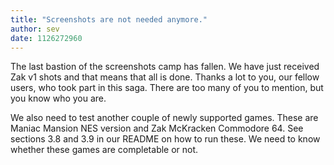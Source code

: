 ```yaml
---
title: "Screenshots are not needed anymore."
author: sev
date: 1126272960
---
```


The last bastion of the screenshots camp has fallen. We have just received Zak v1 shots and that means that all is done. Thanks a lot to you, our fellow users, who took part in this saga. There are too many of you to mention, but you know who you are.

We also need to test another couple of newly supported games. These are Maniac Mansion NES version and Zak McKracken Commodore 64. See sections 3.8 and 3.9 in our README on how to run these. We need to know whether these games are completable or not.
